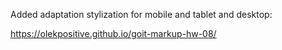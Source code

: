 Added adaptation stylization for mobile and tablet and desktop:

https://olekpositive.github.io/goit-markup-hw-08/
